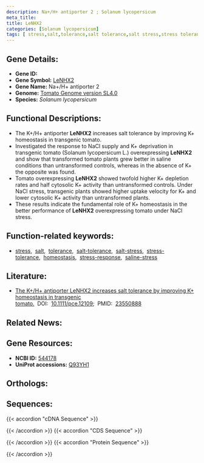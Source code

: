 ```yaml
---
description: Na+/H+ antiporter 2 ; Solanum lycopersicum
meta_title:
title: LeNHX2
categories: [Solanum lycopersicum]
tags: [ stress,salt,tolerance,salt tolerance,salt stress,stress tolerance,homeostasis,stress response,saline stress ]
---
```


## Gene Details:
- **Gene ID:** []()
- **Gene Symbol:** <u>LeNHX2</u>
- **Gene Name:** Na+/H+ antiporter 2
- **Genome:** [Tomato Genome version SL4.0](https://solgenomics.net/organism/solanum_lycopersicum/genome)
- **Species:** *Solanum lycopersicum*

## Functional Descriptions:
   - The K+/H+ antiporter **LeNHX2** increases salt tolerance by improving K+ homeostasis in transgenic tomato.
   - Investigated the response to NaCl supply and K+ deprivation in transgenic tomato (Solanum lycopersicum L.) overexpressing **LeNHX2** and show that transformed tomato plants grew better in saline conditions than untransformed controls, whereas in the absence of K+ the opposite was found.
   - Tomato overexpressing **LeNHX2** showed twofold higher K+ depletion rates and half cytosolic K+ activity than untransformed controls. Under NaCl stress, transgenic plants showed higher uptake velocity for K+ and lower cytosolic K+ activity than untransformed plants.
   - These results indicate the fundamental role of K+ homeostasis in the better performance of **LeNHX2** overexpressing tomato under NaCl stress.

## Function-related keywords:
   - [stress](/tags/stress/),&nbsp;&nbsp;[salt](/tags/salt/),&nbsp;&nbsp;[tolerance](/tags/tolerance/),&nbsp;&nbsp;[salt-tolerance](/tags/salt-tolerance/),&nbsp;&nbsp;[salt-stress](/tags/salt-stress/),&nbsp;&nbsp;[stress-tolerance](/tags/stress-tolerance/),&nbsp;&nbsp;[homeostasis](/tags/homeostasis/),&nbsp;&nbsp;[stress-response](/tags/stress-response/),&nbsp;&nbsp;[saline-stress](/tags/saline-stress/)

## Literature:
   - [The K+/H+ antiporter LeNHX2 increases salt tolerance by improving K+ homeostasis in transgenic tomato.](https://doi.org/10.1111/pce.12109)&nbsp;&nbsp;DOI:&nbsp;&nbsp;[10.1111/pce.12109](https://doi.org/10.1111/pce.12109);&nbsp;&nbsp;PMID:&nbsp;&nbsp;[23550888](https://pubmed.ncbi.nlm.nih.gov/23550888/)

## Related News:

## Gene Resources:
- **NCBI ID:**  [544178](https://www.ncbi.nlm.nih.gov/gene/?term=544178)
- **UniProt accessions:**  [Q93YH1](https://www.uniprot.org/uniprotkb/Q93YH1/entry)

## Orthologs:

## Sequences:
{{< accordion "cDNA Sequence" >}}

{{< /accordion >}}
{{< accordion "CDS Sequence" >}}

{{< /accordion >}}
{{< accordion "Protein Sequence" >}}

{{< /accordion >}}
